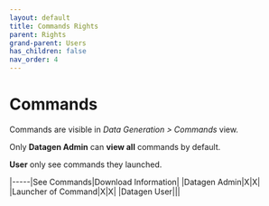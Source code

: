 ```yaml
---
layout: default
title: Commands Rights
parent: Rights
grand-parent: Users
has_children: false
nav_order: 4
---
```



# Commands

Commands are visible in _Data Generation > Commands_ view.

Only **Datagen Admin** can **view all** commands by default.

**User** only see commands they launched.

|-----|See Commands|Download Information|
|Datagen Admin|X|X|
|Launcher of Command|X|X|
|Datagen User|||
